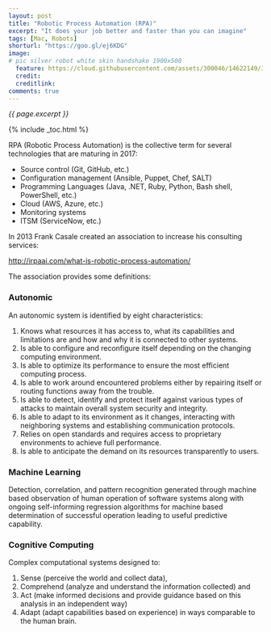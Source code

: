```yaml
---
layout: post
title: "Robotic Process Automation (RPA)"
excerpt: "It does your job better and faster than you can imagine"
tags: [Mac, Robots]
shorturl: "https://goo.gl/ej6KDG"
image:
# pic silver robot white skin handshake 1900x500
  feature: https://cloud.githubusercontent.com/assets/300046/14622149/306629f0-0585-11e6-961a-dc8f60dadbf6.jpg
  credit: 
  creditlink: 
comments: true
---
```

<i>{{ page.excerpt }}</i>

{% include _toc.html %}

RPA (Robotic Process Automation) is the collective term for several technologies
that are maturing in 2017:

   * Source control (Git, GitHub, etc.)
   * Configuration management (Ansible, Puppet, Chef, SALT)
   * Programming Languages (Java, .NET, Ruby, Python, Bash shell, PowerShell, etc.)
   * Cloud (AWS, Azure, etc.)
   * Monitoring systems
   * ITSM (ServiceNow, etc.)

In 2013 Frank Casale created an association to increase his consulting services:

   http://irpaai.com/what-is-robotic-process-automation/

The association provides some definitions:

### Autonomic

An autonomic system is identified by eight characteristics:

1. Knows what resources it has access to, what its capabilities and limitations are and how and why it is connected to other systems.
0. Is able to configure and reconfigure itself depending on the changing computing environment.
0. Is able to optimize its performance to ensure the most efficient computing process.
0. Is able to work around encountered problems either by repairing itself or routing functions away from the trouble.
0. Is able to detect, identify and protect itself against various types of attacks to maintain overall system security and integrity.
0. Is able to adapt to its environment as it changes, interacting with neighboring systems and establishing communication protocols.
0. Relies on open standards and requires access to proprietary environments to achieve full performance.
0. Is able to anticipate the demand on its resources transparently to users.

### Machine Learning

Detection, correlation, and pattern recognition generated through machine based observation of human operation of software systems along with ongoing self-informing regression algorithms for machine based determination of successful operation leading to useful predictive capability.

### Cognitive Computing

Complex computational systems designed to:

1. Sense (perceive the world and collect data),
0. Comprehend (analyze and understand the information collected) and
0. Act (make informed decisions and provide guidance based on this analysis in an independent way)
0. Adapt (adapt capabilities based on experience) in ways comparable to the human brain.

